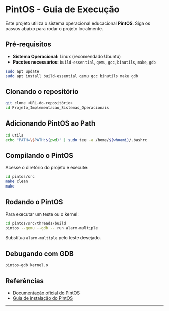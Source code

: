 # PintOS - Guia de Execução

Este projeto utiliza o sistema operacional educacional **PintOS**. Siga os passos abaixo para rodar o projeto localmente.

## Pré-requisitos

- **Sistema Operacional:** Linux (recomendado Ubuntu)
- **Pacotes necessários:** `build-essential`, `qemu`, `gcc`, `binutils`, `make`, `gdb`

```bash
sudo apt update
sudo apt install build-essential qemu gcc binutils make gdb
```

## Clonando o repositório

```bash
git clone <URL-do-repositório>
cd Projeto_Implementacao_Sistemas_Operacionais
```
## Adicionando PintOS ao Path

```bash
cd utils
echo "PATH=\$PATH:$(pwd)" | sudo tee -a /home/$(whoami)/.bashrc
```
## Compilando o PintOS

Acesse o diretório do projeto e execute:

```bash
cd pintos/src
make clean
make
```

## Rodando o PintOS

Para executar um teste ou o kernel:

```bash
cd pintos/src/threads/build
pintos --qemu --gdb -- run alarm-multiple
```

Substitua `alarm-multiple` pelo teste desejado.

## Debugando com GDB

```bash
pintos-gdb kernel.o
```

## Referências

- [Documentação oficial do PintOS](https://web.stanford.edu/class/cs140/projects/pintos/pintos_1.html)
- [Guia de instalação do PintOS](https://github.com/klange/pintos)

---